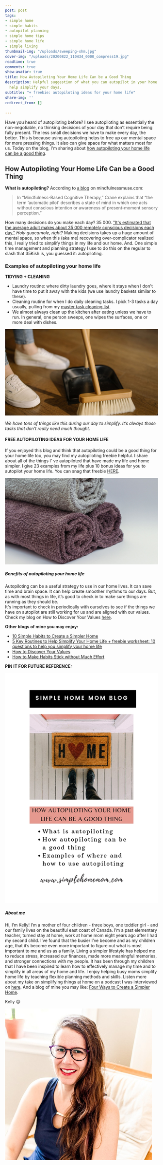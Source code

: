```yaml
---
post: post
tags:
- simple home
- simple habits
- autopilot planning
- simple home tips
- simple home life
- simple living
thumbnail-img: "/uploads/sweeping-shm.jpg"
cover-img: "/uploads/20200822_110434_0000_compress19.jpg"
readtime: true
comments: true
show-avatar: true
title: How Autopiloting Your Home Life Can be a Good Thing
description: Helpful suggestion of what you can autopilot in your home life that will
  help simplify your days.
subtitle: "+ freebie: autopiloting ideas for your home life"
share-img: ''
redirect_from: []

---
```

Have you heard of autopiloting before? I see autopiloting as essentially the non-negotiable, no thinking decisions of your day that don’t require being fully present. The less small decisions we have to make every day, the better. This is because using autopiloting helps to free up our mental space for more pressing things. It also can give space for what matters most for us. Today on the blog, I'm sharing about [how autopiloting your home life can be a good thing](https://an.athletenetwork.com/blog/autopilot-is-a-good-thing).

## How Autopiloting Your Home Life Can be a Good Thing

**What is autopiloting?** According to [a blog](https://www.mindfulnessmuse.com/mindfulness/pros-and-cons-of-being-on-automatic-pilot#:\~:text=In%20%E2%80%9CMindfulness%2DBased%20Cognitive%20Therapy,the%20present%20moment%20is%20clouded.) on mindfulnessmuse.com:

> In “Mindfulness-Based Cognitive Therapy,” Crane explains that “the term ‘automatic pilot’ describes a state of mind in which one acts without conscious intention or awareness of present-moment sensory perception.”

How many decisions do you make each day? 35 000. ["It's estimated that the average adult makes about 35 000 remotely conscious decisions each day."](http://science.unctv.org/) _Holy guacamole, right?_ Making decisions takes up a huge amount of mental space, so when this (aka me) recovering over-complicator realized this, I really tried to simplify things in my life and our home. And. One simple time management and planning strategy I use to do this on the regular to slash that 35Kish is, you guessed it: autopiloting.

### Examples of autopiloting your home life

**TIDYING + CLEANING**

* Laundry routine: where dirty laundry goes, where it stays when I don't have time to put it away with the kids (we use laundry baskets similar to these).
* Cleaning routine for when I do daily cleaning tasks. I pick 1-3 tasks a day usually, pulling from my [master task cleaning list](https://www.simplehomemom.com/throw-out-the-cleaning-routine-and-try-this-instead/).
* We almost always clean up the kitchen after eating unless we have to run. In general, one person sweeps, one wipes the surfaces, one or more deal with dishes.

![A picture of a dust pan and broom.](/uploads/sweeping-shm.jpg "How Autopiloting Your Home Life Can be a Good Thing Sweeping SHM")

_We have tons of things like this during our day to simplify. It’s always those tasks that don’t really need much thought._

#### FREE AUTOPILOTING IDEAS FOR YOUR HOME LIFE

If you enjoyed this blog and think that autopiloting could be a good thing for your home life too, you may find my autopiloting freebie helpful. I share about all of the things I' ve autopiloted that have made my life and home simpler. I give 23 examples from my life plus 10 bonus ideas for you to autopilot your home life. You can snag that freebie [HERE](https://mailchi.mp/6c5f3d3e6bbd/autopiloting-examples).

![A picture of rolled up towels.](/uploads/towels.jpg "How Autopiloting Your Home Life Can be a Good Thing Towels SHM")

##### Benefits of autopiloting your home life

Autopiloting can be a useful strategy to use in our home lives. It can save time and brain space. It can help create smoother rhythms to our days. But, as with most things in life, it’s good to check in to make sure things are running as they should be.  
It's important to check in periodically with ourselves to see if the things we have on autopilot are still working for us and are aligned with our values. Check my blog on How to Discover Your Values [here](https://www.simplehomemom.com/flake-it-till-you-make-it-copy/).

**Other blogs of mine you may enjoy:**

* [10 Simple Habits to Create a Simpler Home](https://www.simplehomemom.com/10-simple-habits-to-create-a-simpler-home/)
* [5 Key Routines to Help Simplify Your Home Life + freebie worksheet: 10 questions to help you simplify your home life](https://www.simplehomemom.com/5-key-routines-to-help-simplify-your-home-life/)
* [How to Discover Your Values](https://www.simplehomemom.com/flake-it-till-you-make-it-copy/)
* [How to Make Habits Stick without Much Effort](https://www.simplehomemom.com/how-to-make-habits-stick-without-much-effort/)

**PIN IT FOR FUTURE REFERENCE:**

![A picture of a door mat with the words "home" on it.](/uploads/how-autpiloting-your-home-life-can-be-a-good-thing-shm.jpg "How Autopiloting Your Home Life Can be a Good Thing SHM")

##### About me

Hi, I’m Kelly! I’m a mother of four children - three boys, one toddler girl - and our family lives on the beautiful east coast of Canada. I’m a past elementary teacher, turned stay at home, work at home mom eight years ago after I had my second child. I’ve found that the busier I’ve become and as my children age, that it’s become even more important to figure out what is most important to me and us as a family. Living a simpler lifestyle has helped me to reduce stress, increased our finances, made more meaningful memories, and stronger connections with my people. It has been through my children that I have been inspired to learn how to effectively manage my time and to simplify in all areas of my home and life. I enjoy helping busy moms simplify home life by teaching flexible planning methods and skills. Listen more about my take on simplifying things at home on a podcast I was interviewed on [here](https://www.stitcher.com/show/make-joy-normal-cozy-homeschooling/episode/keeping-it-simple-an-interview-with-kelly-79787253). And a blog of mine you may like: [Four Ways to Create a Simpler Home](https://www.simplehomemom.com/four-ways-to-create-a-simpler-home/).

Kelly 😊

![](/uploads/headshot.jpg)